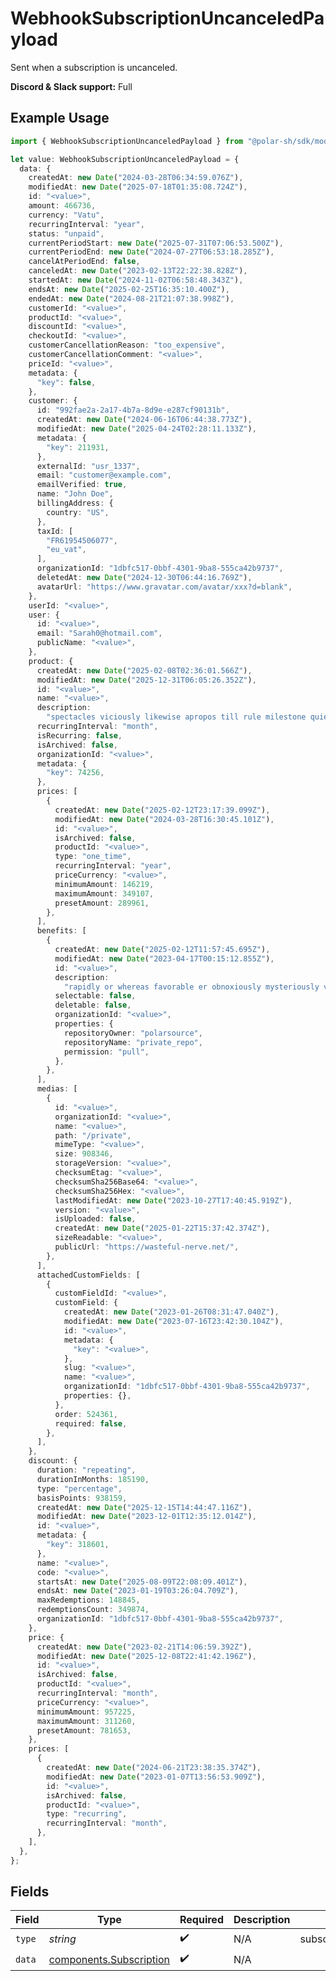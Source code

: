 # WebhookSubscriptionUncanceledPayload

Sent when a subscription is uncanceled.

**Discord & Slack support:** Full

## Example Usage

```typescript
import { WebhookSubscriptionUncanceledPayload } from "@polar-sh/sdk/models/components/webhooksubscriptionuncanceledpayload.js";

let value: WebhookSubscriptionUncanceledPayload = {
  data: {
    createdAt: new Date("2024-03-28T06:34:59.076Z"),
    modifiedAt: new Date("2025-07-18T01:35:08.724Z"),
    id: "<value>",
    amount: 466736,
    currency: "Vatu",
    recurringInterval: "year",
    status: "unpaid",
    currentPeriodStart: new Date("2025-07-31T07:06:53.500Z"),
    currentPeriodEnd: new Date("2024-07-27T06:53:18.285Z"),
    cancelAtPeriodEnd: false,
    canceledAt: new Date("2023-02-13T22:22:38.828Z"),
    startedAt: new Date("2024-11-02T06:58:48.343Z"),
    endsAt: new Date("2025-02-25T16:35:10.400Z"),
    endedAt: new Date("2024-08-21T21:07:38.998Z"),
    customerId: "<value>",
    productId: "<value>",
    discountId: "<value>",
    checkoutId: "<value>",
    customerCancellationReason: "too_expensive",
    customerCancellationComment: "<value>",
    priceId: "<value>",
    metadata: {
      "key": false,
    },
    customer: {
      id: "992fae2a-2a17-4b7a-8d9e-e287cf90131b",
      createdAt: new Date("2024-06-16T06:44:38.773Z"),
      modifiedAt: new Date("2025-04-24T02:28:11.133Z"),
      metadata: {
        "key": 211931,
      },
      externalId: "usr_1337",
      email: "customer@example.com",
      emailVerified: true,
      name: "John Doe",
      billingAddress: {
        country: "US",
      },
      taxId: [
        "FR61954506077",
        "eu_vat",
      ],
      organizationId: "1dbfc517-0bbf-4301-9ba8-555ca42b9737",
      deletedAt: new Date("2024-12-30T06:44:16.769Z"),
      avatarUrl: "https://www.gravatar.com/avatar/xxx?d=blank",
    },
    userId: "<value>",
    user: {
      id: "<value>",
      email: "Sarah0@hotmail.com",
      publicName: "<value>",
    },
    product: {
      createdAt: new Date("2025-02-08T02:36:01.566Z"),
      modifiedAt: new Date("2025-12-31T06:05:26.352Z"),
      id: "<value>",
      name: "<value>",
      description:
        "spectacles viciously likewise apropos till rule milestone quiet",
      recurringInterval: "month",
      isRecurring: false,
      isArchived: false,
      organizationId: "<value>",
      metadata: {
        "key": 74256,
      },
      prices: [
        {
          createdAt: new Date("2025-02-12T23:17:39.099Z"),
          modifiedAt: new Date("2024-03-28T16:30:45.101Z"),
          id: "<value>",
          isArchived: false,
          productId: "<value>",
          type: "one_time",
          recurringInterval: "year",
          priceCurrency: "<value>",
          minimumAmount: 146219,
          maximumAmount: 349107,
          presetAmount: 289961,
        },
      ],
      benefits: [
        {
          createdAt: new Date("2025-02-12T11:57:45.695Z"),
          modifiedAt: new Date("2023-04-17T00:15:12.855Z"),
          id: "<value>",
          description:
            "rapidly or whereas favorable er obnoxiously mysteriously veto",
          selectable: false,
          deletable: false,
          organizationId: "<value>",
          properties: {
            repositoryOwner: "polarsource",
            repositoryName: "private_repo",
            permission: "pull",
          },
        },
      ],
      medias: [
        {
          id: "<value>",
          organizationId: "<value>",
          name: "<value>",
          path: "/private",
          mimeType: "<value>",
          size: 908346,
          storageVersion: "<value>",
          checksumEtag: "<value>",
          checksumSha256Base64: "<value>",
          checksumSha256Hex: "<value>",
          lastModifiedAt: new Date("2023-10-27T17:40:45.919Z"),
          version: "<value>",
          isUploaded: false,
          createdAt: new Date("2025-01-22T15:37:42.374Z"),
          sizeReadable: "<value>",
          publicUrl: "https://wasteful-nerve.net/",
        },
      ],
      attachedCustomFields: [
        {
          customFieldId: "<value>",
          customField: {
            createdAt: new Date("2023-01-26T08:31:47.040Z"),
            modifiedAt: new Date("2023-07-16T23:42:30.104Z"),
            id: "<value>",
            metadata: {
              "key": "<value>",
            },
            slug: "<value>",
            name: "<value>",
            organizationId: "1dbfc517-0bbf-4301-9ba8-555ca42b9737",
            properties: {},
          },
          order: 524361,
          required: false,
        },
      ],
    },
    discount: {
      duration: "repeating",
      durationInMonths: 185190,
      type: "percentage",
      basisPoints: 938159,
      createdAt: new Date("2025-12-15T14:44:47.116Z"),
      modifiedAt: new Date("2023-12-01T12:35:12.014Z"),
      id: "<value>",
      metadata: {
        "key": 318601,
      },
      name: "<value>",
      code: "<value>",
      startsAt: new Date("2025-08-09T22:08:09.401Z"),
      endsAt: new Date("2023-01-19T03:26:04.709Z"),
      maxRedemptions: 148845,
      redemptionsCount: 349874,
      organizationId: "1dbfc517-0bbf-4301-9ba8-555ca42b9737",
    },
    price: {
      createdAt: new Date("2023-02-21T14:06:59.392Z"),
      modifiedAt: new Date("2025-12-08T22:41:42.196Z"),
      id: "<value>",
      isArchived: false,
      productId: "<value>",
      recurringInterval: "month",
      priceCurrency: "<value>",
      minimumAmount: 957225,
      maximumAmount: 311260,
      presetAmount: 781653,
    },
    prices: [
      {
        createdAt: new Date("2024-06-21T23:38:35.374Z"),
        modifiedAt: new Date("2023-01-07T13:56:53.909Z"),
        id: "<value>",
        isArchived: false,
        productId: "<value>",
        type: "recurring",
        recurringInterval: "month",
      },
    ],
  },
};
```

## Fields

| Field                                                              | Type                                                               | Required                                                           | Description                                                        | Example                                                            |
| ------------------------------------------------------------------ | ------------------------------------------------------------------ | ------------------------------------------------------------------ | ------------------------------------------------------------------ | ------------------------------------------------------------------ |
| `type`                                                             | *string*                                                           | :heavy_check_mark:                                                 | N/A                                                                | subscription.uncanceled                                            |
| `data`                                                             | [components.Subscription](../../models/components/subscription.md) | :heavy_check_mark:                                                 | N/A                                                                |                                                                    |